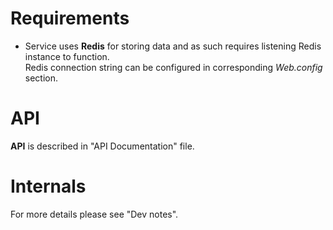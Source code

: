 # Requirements

- Service uses __Redis__ for storing data and as such requires listening Redis instance to function.  
Redis connection string can be configured in corresponding _Web.config_ section.

# API
__API__ is described in "API Documentation" file.


# Internals

For more details please see "Dev notes".